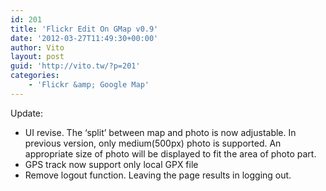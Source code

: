```yaml
---
id: 201
title: 'Flickr Edit On GMap v0.9'
date: '2012-03-27T11:49:30+00:00'
author: Vito
layout: post
guid: 'http://vito.tw/?p=201'
categories:
    - 'Flickr &amp; Google Map'
---
```


Update:

- UI revise. The ‘split’ between map and photo is now adjustable. In previous version, only medium(500px) photo is supported. An appropriate size of photo will be displayed to fit the area of photo part.
- GPS track now support only local GPX file
- Remove logout function. Leaving the page results in logging out.